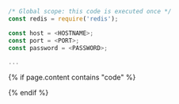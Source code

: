 ```javascript
/* Global scope: this code is executed once */
const redis = require('redis');

const host = <HOSTNAME>;
const port = <PORT>;
const password = <PASSWORD>;

...
```
<script src="https://code.jquery.com/jquery-3.2.1.min.js"></script>
<script src="https://cdn.jsdelivr.net/npm/clipboard@1/dist/clipboard.min.js"></script>
{% if page.content contains "code" %}
<script>
// get all <code> elements
var allCodeBlocksElements = $( "code" );

allCodeBlocksElements.each(function(i) {
 	// add different id for each code block

	// target	
  var currentId = "codeblock" + (i + 1);
  $(this).attr('id', currentId);
     
  //trigger
  var clipButton = '<button class="btn" data-clipboard-target="#' + currentId + '"><img src="https://clipboardjs.com/assets/images/clippy.svg" width="13" alt="Copy to clipboard"></button>';
     $(this).after(clipButton);
  });
 
  new Clipboard('.btn');
</script>
{% endif %}
